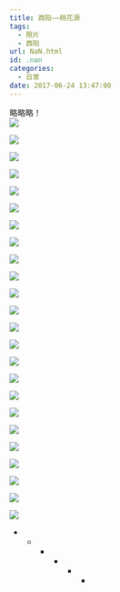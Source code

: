 ```yaml
---
title: 酉阳——桃花源
tags:
  - 照片
  - 酉阳
url: NaN.html
id: .nan
categories:
  - 日常
date: 2017-06-24 13:47:00
---
```


略略略！  
![](https://cdn.menhood.wang/2017/06/201706281498637983136400.jpg)

![](https://cdn.menhood.wang/2017/06/201706281498638038884261.jpg)

![](https://cdn.menhood.wang/2017/06/201706281498638038850583.jpg)

![](https://cdn.menhood.wang/2017/06/201706281498638044120889.jpg)

![](https://cdn.menhood.wang/2017/06/201706281498638045742082.jpg)

![](https://cdn.menhood.wang/2017/06/201706281498638047393148.jpg)

![](https://cdn.menhood.wang/2017/06/201706281498638049514785.jpg)

![](https://cdn.menhood.wang/2017/06/201706281498638050736778.jpg)

![](https://cdn.menhood.wang/2017/06/201706281498638053835789.jpg)

![](https://cdn.menhood.wang/2017/06/201706281498638055582429.jpg)

![](https://cdn.menhood.wang/2017/06/201706281498638058617566.jpg)

![](https://cdn.menhood.wang/2017/06/201706281498638060328420.jpg)

![](https://cdn.menhood.wang/2017/06/201706281498638062584506.jpg)

![](https://cdn.menhood.wang/2017/06/201706281498638067336702.jpg)

![](https://cdn.menhood.wang/2017/06/201706281498638068260111.jpg)

![](https://cdn.menhood.wang/2017/06/201706281498638071390148.jpg)

![](https://cdn.menhood.wang/2017/06/201706281498638075894295.jpg)

![](https://cdn.menhood.wang/2017/06/201706281498638077670638.jpg)

![](https://cdn.menhood.wang/2017/06/201706281498638078247930.jpg)

![](https://cdn.menhood.wang/2017/06/201706281498638080696386.jpg)

![](https://cdn.menhood.wang/2017/06/201706281498638085397525.jpg)

![](https://cdn.menhood.wang/2017/06/201706281498638089921466.jpg)

![](https://cdn.menhood.wang/2017/06/201706281498638090345228.jpg)

![](https://cdn.menhood.wang/2017/06/201706281498638092169668.jpg)

*   *   *   *   *   -